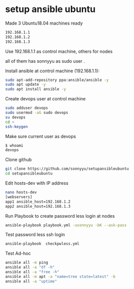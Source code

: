 # setup ansible ubuntu
Made 3 Ubuntu18.04 machines ready 
```sh
192.168.1.1
192.168.1.2
192.168.1.3
```
Use 192.168.1.1 as control machine, others for nodes

all of them has sonnyyu as sudo user .

Install ansible at control machine (192.168.1.1):
```sh
sudo apt-add-repository ppa:ansible/ansible -y
sudo apt update -y
sudo apt install ansible -y
```
Create devops user at control machine
```sh
sudo adduser devops
sudo usermod -aG sudo devops
su devops
cd ~
ssh-keygen
```
Make sure current user as devops
```sh
$ whoami
devops
```
Clone github
```sh
git clone https://github.com/sonnyyu/setupansibleubuntu
cd setupansibleubuntu
```
Edit hosts-dev with IP address
```sh
nano hosts-dev
[webservers]
app1 ansible_host=192.168.1.2
app2 ansible_host=192.168.1.3
```
Run Playbook to create password less login at nodes
```sh
ansible-playbook playbook.yml -usonnyyu -bK --ask-pass
```
Test password less ssh login
```sh
ansible-playbook  checkpwless.yml
```
Test Ad-hoc 
```sh
ansible all -m ping
ansible all -a "df -h" 
ansible all -a "free -h"
ansible all -m apt -a "name=tree state=latest" -b
ansible all -a "uptime"
```

